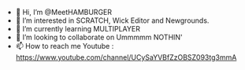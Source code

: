 - 👋 Hi, I’m @MeetHAMBURGER
- 👀 I’m interested in SCRATCH, Wick Editor and Newgrounds.
- 🌱 I’m currently learning MULTIPLAYER 
- 💞️ I’m looking to collaborate on Ummmmm NOTHIN'
- 📫 How to reach me Youtube : https://www.youtube.com/channel/UCySaYVBfZzOBSZ093tg3mmA

<!---
MeetHAMBURGER/MeetHAMBURGER is a ✨ special ✨ repository because its `README.md` (this file) appears on your GitHub profile.
You can click the Preview link to take a look at your changes.
--->
